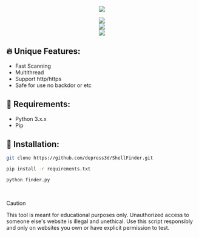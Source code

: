 <p align="center">
  <a href="https://t.me/cyberlizzard">
    <img src="https://raw.githubusercontent.com/depress3d/ShellFinder/main/assets/standard.gif">
  </a>

<div align="center">
<img src="https://forthebadge.com/images/badges/made-with-python.svg" >
</div>
<div align="center">
<img src="https://forthebadge.com/images/badges/license-mit.svg" >
</div>
<div align="center">
<img src="https://forthebadge.com/images/badges/it-works-dont-ask-me.svg" >
</div>

## **🔥 Unique Features:**  
- Fast Scanning
- Multithread
- Support http/https
- Safe for use no backdor or etc

## **🔧 Requirements:**
- Python 3.x.x
- Pip

## **🚀 Installation:**
```bash
git clone https://github.com/depress3d/ShellFinder.git
```
```bash
pip install -r requirements.txt
```
```bash
python finder.py
```

<br>

> [!CAUTION]
> This tool is meant for educational purposes only. Unauthorized access to someone else's website is illegal and unethical. Use this script responsibly and only on websites you own or have explicit permission to test.
